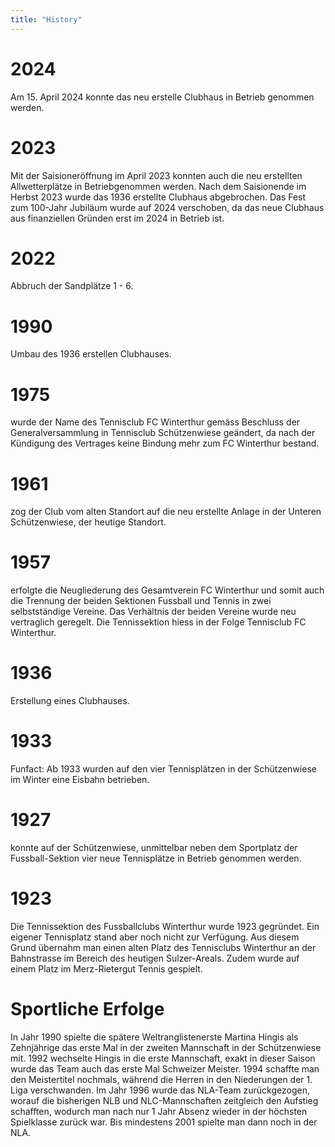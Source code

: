 ```yaml
---
title: "History"
---
```


# 2024

Am 15. April 2024 konnte das neu erstelle Clubhaus in Betrieb genommen werden.

# 2023

Mit der Saisioneröffnung im April 2023 konnten auch die neu erstellten Allwetterplätze in Betriebgenommen werden. Nach dem Saisionende im Herbst 2023 wurde das 1936 erstellte Clubhaus abgebrochen. Das Fest zum 100-Jahr Jubiläum wurde auf 2024 verschoben, da das neue Clubhaus aus finanziellen Gründen erst im 2024 in Betrieb ist.

# 2022

Abbruch der Sandplätze 1 - 6.

# 1990

Umbau des 1936 erstellen Clubhauses.

# 1975

wurde der Name des Tennisclub FC Winterthur gemäss Beschluss der Generalversammlung in Tennisclub Schützenwiese geändert, da nach der Kündigung des Vertrages keine Bindung mehr zum FC Winterthur bestand.

# 1961

zog der Club vom alten Standort auf die neu erstellte Anlage in der Unteren Schützenwiese, der heutige Standort.

# 1957

erfolgte die Neugliederung des Gesamtverein FC Winterthur und somit auch die Trennung der beiden Sektionen Fussball und Tennis in zwei selbstständige Vereine. Das Verhältnis der beiden Vereine wurde neu vertraglich geregelt. Die Tennissektion hiess in der Folge Tennisclub FC Winterthur.

# 1936

Erstellung eines Clubhauses.

# 1933

Funfact: Ab 1933 wurden auf den vier Tennisplätzen in der Schützenwiese im Winter eine Eisbahn betrieben.

# 1927

konnte auf der Schützenwiese, unmittelbar neben dem Sportplatz der Fussball-Sektion vier neue Tennisplätze in Betrieb genommen werden.

# 1923

Die Tennissektion des Fussballclubs Winterthur wurde 1923 gegründet. Ein eigener Tennisplatz stand aber noch nicht zur Verfügung. Aus diesem Grund übernahm man einen alten Platz des Tennisclubs Winterthur an der Bahnstrasse im Bereich des heutigen Sulzer-Areals. Zudem wurde auf einem Platz im Merz-Rietergut Tennis gespielt.

# Sportliche Erfolge

In Jahr 1990 spielte die spätere Weltranglistenerste Martina Hingis als Zehnjährige das erste Mal in der zweiten Mannschaft in der Schützenwiese mit. 1992 wechselte Hingis in die erste Mannschaft, exakt in dieser Saison wurde das Team auch das erste Mal Schweizer Meister. 1994 schaffte man den Meistertitel nochmals, während die Herren in den Niederungen der 1. Liga verschwanden. Im Jahr 1996 wurde das NLA-Team zurückgezogen, worauf die bisherigen NLB und NLC-Mannschaften zeitgleich den Aufstieg schafften, wodurch man nach nur 1 Jahr Absenz wieder in der höchsten Spielklasse zurück war. Bis mindestens 2001 spielte man dann noch in der NLA.
